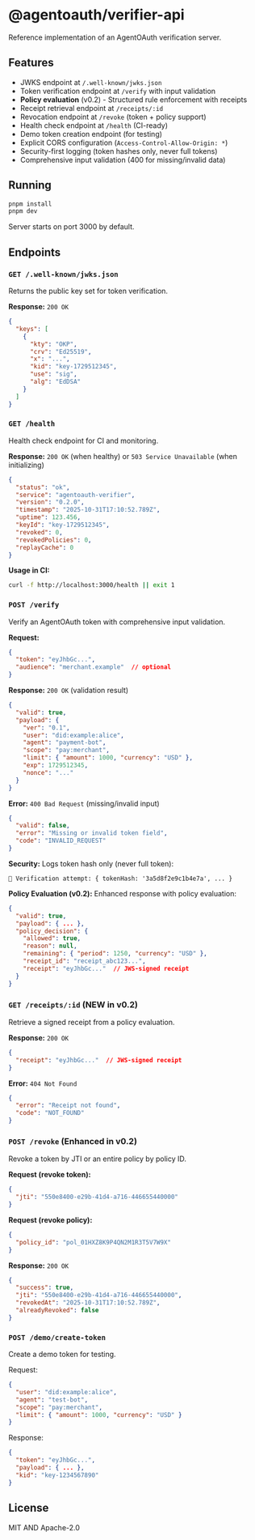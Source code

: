 # @agentoauth/verifier-api

Reference implementation of an AgentOAuth verification server.

## Features

- JWKS endpoint at `/.well-known/jwks.json`
- Token verification endpoint at `/verify` with input validation
- **Policy evaluation** (v0.2) - Structured rule enforcement with receipts
- Receipt retrieval endpoint at `/receipts/:id`
- Revocation endpoint at `/revoke` (token + policy support)
- Health check endpoint at `/health` (CI-ready)
- Demo token creation endpoint (for testing)
- Explicit CORS configuration (`Access-Control-Allow-Origin: *`)
- Security-first logging (token hashes only, never full tokens)
- Comprehensive input validation (400 for missing/invalid data)

## Running

```bash
pnpm install
pnpm dev
```

Server starts on port 3000 by default.

## Endpoints

### `GET /.well-known/jwks.json`

Returns the public key set for token verification.

**Response:** `200 OK`
```json
{
  "keys": [
    {
      "kty": "OKP",
      "crv": "Ed25519",
      "x": "...",
      "kid": "key-1729512345",
      "use": "sig",
      "alg": "EdDSA"
    }
  ]
}
```

### `GET /health`

Health check endpoint for CI and monitoring.

**Response:** `200 OK` (when healthy) or `503 Service Unavailable` (when initializing)
```json
{
  "status": "ok",
  "service": "agentoauth-verifier",
  "version": "0.2.0",
  "timestamp": "2025-10-31T17:10:52.789Z",
  "uptime": 123.456,
  "keyId": "key-1729512345",
  "revoked": 0,
  "revokedPolicies": 0,
  "replayCache": 0
}
```

**Usage in CI:**
```bash
curl -f http://localhost:3000/health || exit 1
```

### `POST /verify`

Verify an AgentOAuth token with comprehensive input validation.

**Request:**
```json
{
  "token": "eyJhbGc...",
  "audience": "merchant.example"  // optional
}
```

**Response:** `200 OK` (validation result)
```json
{
  "valid": true,
  "payload": {
    "ver": "0.1",
    "user": "did:example:alice",
    "agent": "payment-bot",
    "scope": "pay:merchant",
    "limit": { "amount": 1000, "currency": "USD" },
    "exp": 1729512345,
    "nonce": "..."
  }
}
```

**Error:** `400 Bad Request` (missing/invalid input)
```json
{
  "valid": false,
  "error": "Missing or invalid token field",
  "code": "INVALID_REQUEST"
}
```

**Security:** Logs token hash only (never full token):
```
🔐 Verification attempt: { tokenHash: '3a5d8f2e9c1b4e7a', ... }
```

**Policy Evaluation (v0.2):** Enhanced response with policy evaluation:
```json
{
  "valid": true,
  "payload": { ... },
  "policy_decision": {
    "allowed": true,
    "reason": null,
    "remaining": { "period": 1250, "currency": "USD" },
    "receipt_id": "receipt_abc123...",
    "receipt": "eyJhbGc..."  // JWS-signed receipt
  }
}
```

### `GET /receipts/:id` (NEW in v0.2)

Retrieve a signed receipt from a policy evaluation.

**Response:** `200 OK`
```json
{
  "receipt": "eyJhbGc..."  // JWS-signed receipt
}
```

**Error:** `404 Not Found`
```json
{
  "error": "Receipt not found",
  "code": "NOT_FOUND"
}
```

### `POST /revoke` (Enhanced in v0.2)

Revoke a token by JTI or an entire policy by policy ID.

**Request (revoke token):**
```json
{
  "jti": "550e8400-e29b-41d4-a716-446655440000"
}
```

**Request (revoke policy):**
```json
{
  "policy_id": "pol_01HXZ8K9P4QN2M1R3T5V7W9X"
}
```

**Response:** `200 OK`
```json
{
  "success": true,
  "jti": "550e8400-e29b-41d4-a716-446655440000",
  "revokedAt": "2025-10-31T17:10:52.789Z",
  "alreadyRevoked": false
}
```

### `POST /demo/create-token`

Create a demo token for testing.

Request:
```json
{
  "user": "did:example:alice",
  "agent": "test-bot",
  "scope": "pay:merchant",
  "limit": { "amount": 1000, "currency": "USD" }
}
```

Response:
```json
{
  "token": "eyJhbGc...",
  "payload": { ... },
  "kid": "key-1234567890"
}
```

## License

MIT AND Apache-2.0

